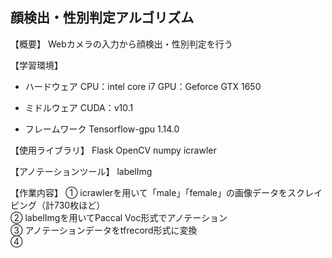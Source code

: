 ## 顔検出・性別判定アルゴリズム

【概要】
Webカメラの入力から顔検出・性別判定を行う

【学習環境】
- ハードウェア
CPU：intel core i7
GPU：Geforce GTX 1650

- ミドルウェア
CUDA：v10.1

- フレームワーク
Tensorflow-gpu 1.14.0

【使用ライブラリ】
Flask
OpenCV
numpy
icrawler

【アノテーションツール】
labelImg

【作業内容】
① icrawlerを用いて「male」「female」の画像データをスクレイピング（計730枚ほど）  
② labelImgを用いてPaccal Voc形式でアノテーション  
③ アノテーションデータをtfrecord形式に変換  
④ 
